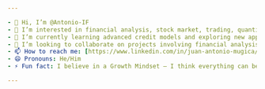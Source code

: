 ```yaml
---

- 👋 Hi, I’m @Antonio-IF
- 👀 I’m interested in financial analysis, stock market, trading, quantitative analysis, data science, machine learning, deep learning, and credit modeling.
- 🌱 I’m currently learning advanced credit models and exploring new applications of deep learning in finance.
- 💞️ I’m looking to collaborate on projects involving financial analysis, machine learning models, and quantitative trading strategies.
- 📫 How to reach me: [https://www.linkedin.com/in/juan-antonio-mugica/]
- 😄 Pronouns: He/Him
- ⚡ Fun fact: I believe in a Growth Mindset – I think everything can be learned with dedication!

---
```


